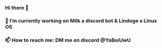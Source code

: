 ### Hi there 👋
### 🔭 I’m currently working on Milk a discord bot & Lindoge a Linux OS



### 📫 How to reach me: DM me on discord @YaBoiUwU 
